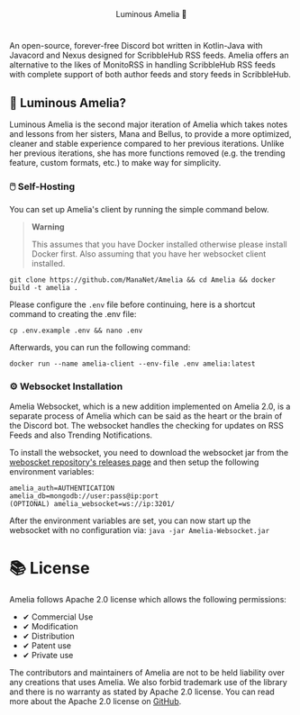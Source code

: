 <div align=center>
  Luminous Amelia 🌃
</div>

#

An open-source, forever-free Discord bot written in Kotlin-Java with Javacord and Nexus designed for ScribbleHub RSS feeds. Amelia offers an alternative to the likes of MonitoRSS in handling ScribbleHub RSS feeds with complete support of both author feeds and story feeds in ScribbleHub.

## 💭 Luminous Amelia?

Luminous Amelia is the second major iteration of Amelia which takes notes and lessons from her sisters, Mana and Bellus, to provide a more optimized, cleaner and stable experience compared to her previous iterations. Unlike her previous iterations, she has more functions removed (e.g. the trending feature, custom formats, etc.) to make way for simplicity.

### 🖱️ Self-Hosting

You can set up Amelia's client by running the simple command below.

> **Warning**
>
> This assumes that you have Docker installed otherwise please install Docker first.
> Also assuming that you have her websocket client installed.
```shell
git clone https://github.com/ManaNet/Amelia && cd Amelia && docker build -t amelia .
```

Please configure the `.env` file before continuing, here is a shortcut command to creating the .env file:
```shell
cp .env.example .env && nano .env
```

Afterwards, you can run the following command:
```shell
docker run --name amelia-client --env-file .env amelia:latest
```

### ⚙️ Websocket Installation
Amelia Websocket, which is a new addition implemented on Amelia 2.0, is a separate process of Amelia which can be said as the heart or the brain
of the Discord bot. The websocket handles the checking for updates on RSS Feeds and also Trending Notifications.

To install the websocket, you need to download the websocket jar from the [weboscket repository's releases page](https://github.com/ManaNet/Amelia-Websocket/releases) and then setup the following environment variables:
```
amelia_auth=AUTHENTICATION
amelia_db=mongodb://user:pass@ip:port
(OPTIONAL) amelia_websocket=ws://ip:3201/
```

After the environment variables are set, you can now start up the websocket with no configuration via: `java -jar Amelia-Websocket.jar`

# 📚 License
Amelia follows Apache 2.0 license which allows the following permissions:
- ✔ Commercial Use
- ✔ Modification
- ✔ Distribution
- ✔ Patent use
- ✔ Private use

The contributors and maintainers of Amelia are not to be held liability over any creations that uses Amelia. We also forbid trademark use of
the library and there is no warranty as stated by Apache 2.0 license. You can read more about the Apache 2.0 license on [GitHub](https://github.com/ShindouMihou/Amelia/blob/master/LICENSE).
